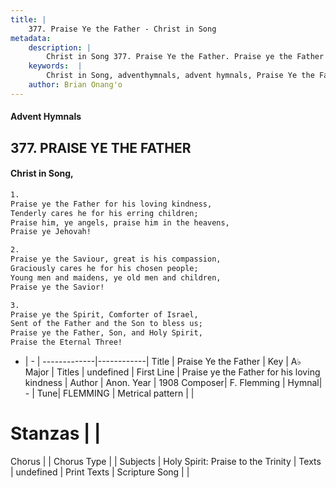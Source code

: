 ```yaml
---
title: |
    377. Praise Ye the Father - Christ in Song
metadata:
    description: |
        Christ in Song 377. Praise Ye the Father. Praise ye the Father for his loving kindness, Tenderly cares he for his erring children; Praise him, ye angels, praise him in the heavens, Praise ye Jehovah!
    keywords:  |
        Christ in Song, adventhymnals, advent hymnals, Praise Ye the Father, Praise ye the Father for his loving kindness. 
    author: Brian Onang'o
---
```


#### Advent Hymnals
## 377. PRAISE YE THE FATHER
####  Christ in Song,

```txt
1.
Praise ye the Father for his loving kindness,
Tenderly cares he for his erring children;
Praise him, ye angels, praise him in the heavens,
Praise ye Jehovah!

2.
Praise ye the Saviour, great is his compassion,
Graciously cares he for his chosen people;
Young men and maidens, ye old men and children,
Praise ye the Savior!

3.
Praise ye the Spirit, Comforter of Israel,
Sent of the Father and the Son to bless us;
Praise ye the Father, Son, and Holy Spirit,
Praise the Eternal Three!

```

- |   -  |
-------------|------------|
Title | Praise Ye the Father |
Key | A♭ Major |
Titles | undefined |
First Line | Praise ye the Father for his loving kindness |
Author | Anon.
Year | 1908
Composer| F. Flemming |
Hymnal|  - |
Tune| FLEMMING |
Metrical pattern | |
# Stanzas |  |
Chorus |  |
Chorus Type |  |
Subjects | Holy Spirit: Praise to the Trinity |
Texts | undefined |
Print Texts | 
Scripture Song |  |
    
